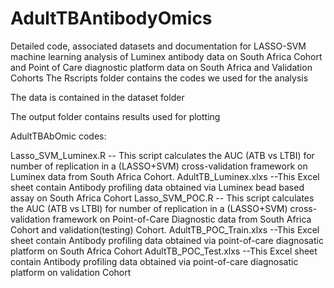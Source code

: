# AdultTBAntibodyOmics
Detailed code, associated datasets and documentation for LASSO-SVM machine learning analysis of Luminex antibody data on South Africa Cohort and Point of Care diagnostic platform data on South Africa and Validation Cohorts
The Rscripts folder contains the codes we used for the analysis

The data is contained in the dataset folder

The output folder contains results used for plotting

AdultTBAbOmic codes:

Lasso_SVM_Luminex.R -- This script calculates the AUC (ATB vs LTBI) for number of replication in a (LASSO+SVM) cross-validation framework on Luminex data from South Africa Cohort.
AdultTB_Luminex.xlxs --This Excel sheet contain Antibody profiling data obtained via Luminex bead based assay on South Africa Cohort 
Lasso_SVM_POC.R -- This script calculates the AUC (ATB vs LTBI) for number of replication in a (LASSO+SVM) cross-validation framework on Point-of-Care Diagnostic data from South Africa Cohort and validation(testing) Cohort.
AdultTB_POC_Train.xlxs --This Excel sheet contain Antibody profiling data obtained via point-of-care diagnosatic platform on South Africa Cohort 
AdultTB_POC_Test.xlxs --This Excel sheet contain Antibody profiling data obtained via point-of-care diagnosatic platform on validation Cohort 
